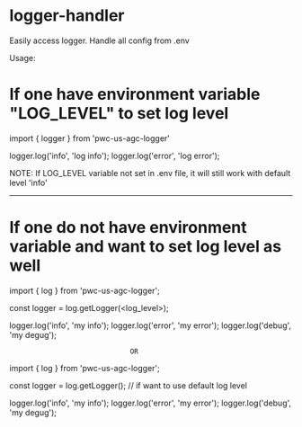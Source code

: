 # logger-handler
Easily access logger. Handle all config from .env 

Usage:

If one have environment variable "LOG_LEVEL" to set log level
===========================================

import { logger } from 'pwc-us-agc-logger'

logger.log('info', 'log info');
logger.log('error', 'log error');

NOTE: If LOG_LEVEL variable not set in .env file, it will still work with default level 'info'

--------------------------------------------------------------------------------------------------------------------

If one do not have environment variable and want to set log level as well 
===================================================

import { log } from 'pwc-us-agc-logger';

const logger = log.getLogger(<log_level>); 

logger.log('info', 'my info');
logger.log('error', 'my error');
logger.log('debug', 'my degug');

                                  OR
import { log } from 'pwc-us-agc-logger';

const logger = log.getLogger(); // if want to use default log level

logger.log('info', 'my info');
logger.log('error', 'my error');
logger.log('debug', 'my degug');

